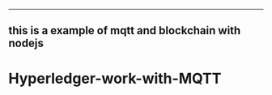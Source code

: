 ---------
this is a example of mqtt and blockchain with nodejs
-------- 
# Hyperledger-work-with-MQTT
